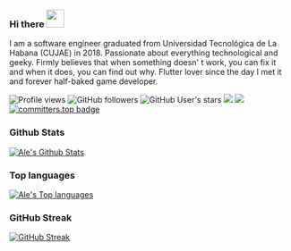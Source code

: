 ### Hi there <img src="https://files.aashutosh.dev/hey.gif" width="32px">


I am a software engineer graduated from Universidad Tecnológica de La Habana (CUJAE) in 2018. Passionate about everything technological and geeky. Firmly believes that when something doesn' t work, you can fix it and when it does, you can find out why. Flutter lover since the day I met it and forever half-baked game developer.

![Profile views](https://komarev.com/ghpvc/?username=alejandrogiubel&style=flat-square)
![GitHub followers](https://img.shields.io/github/followers/alejandrogiubel?style=social)
![GitHub User's stars](https://img.shields.io/github/stars/alejandrogiubel?style=social)
<a href="https://profile.codersrank.io/user/alejandrogiubel"><img src="https://img.shields.io/badge/CodersRank-67A4AC?style=flat&logo=CodersRank&logoColor=white"/></a>
<a href="https://user-badge.committers.top/cuba_private/alejandrogiubel"><img src="https://user-badge.committers.top/cuba_private/alejandrogiubel.svg"/></a>
[![committers.top badge](https://user-badge.committers.top/cuba_private/alejandrogiubel.svg)](https://user-badge.committers.top/cuba_private/alejandrogiubel)


### Github Stats

[![Ale's Github Stats](https://github-stats-gamma-three.vercel.app/api?username=alejandrogiubel&count_private=true&theme=city_lights&show_icons=true&show=reviews,discussions_started,discussions_answered,prs_merged,prs_merged_percentage)](https://github.com/alejandrogiubel)

### Top languages

[![Ale's Top languages](https://github-stats-gamma-three.vercel.app/api/top-langs/?username=alejandrogiubel&hide=ShaderLab,HLSL&layout=compact&theme=github_dark&bg_color=181818&hide_border=true)](https://github.com/alejandrogiubel)

### GitHub Streak

[![GitHub Streak](http://github-readme-streak-stats.herokuapp.com?user=alejandrogiubel&theme=react&hide_border=true&date_format=M%20j%5B%2C%20Y%5D)](https://git.io/streak-stats)

